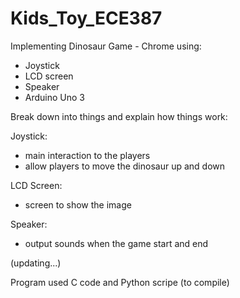 # Kids_Toy_ECE387

Implementing Dinosaur Game - Chrome using:
- Joystick
- LCD screen
- Speaker
- Arduino Uno 3

Break down into things and explain how things work:

Joystick: 
  + main interaction to the players
  + allow players to move the dinosaur up and down

LCD Screen:
  + screen to show the image

Speaker:
  + output sounds when the game start and end

(updating...)

Program used C code and Python scripe (to compile)

